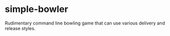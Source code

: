 # simple-bowler
Rudimentary command line bowling game that can use various delivery and release styles. 
